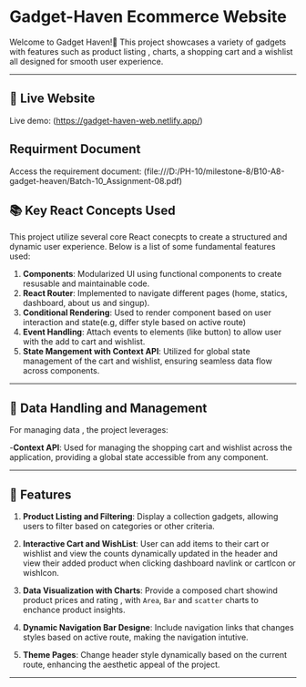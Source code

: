 # Gadget-Haven Ecommerce Website

 Welcome to Gadget Haven!👋
 This project showcases a variety of gadgets with features such as product listing , charts, a shopping cart and a wishlist all designed for smooth user experience.

 -----------------

 ## 🔗 Live Website
 
 Live demo: (https://gadget-haven-web.netlify.app/)

## Requirment Document
 
 Access the requirement document: (file:///D:/PH-10/milestone-8/B10-A8-gadget-heaven/Batch-10_Assignment-08.pdf)

 ## 📚 Key React Concepts Used

 This project utilize several core React conecpts to create a structured and dynamic user experience. Below is a list of some fundamental features used:

 1. **Components**: Modularized UI using functional components to create resusable and maintainable code.
 2. **React Router**: Implemented to navigate different pages (home, statics, dashboard, about us and singup).
 3. **Conditional Rendering**: Used to render component based on user interaction and state(e.g, differ style based on active route)
 4. **Event Handling**: Attach events to elements (like button) to allow user with the add to cart and wishlist.
 5. **State Mangement with Context API**: Utilized for global state management of the cart and wishlist, ensuring seamless data flow across components.

 -------------------------------

 ## 🤖 Data Handling and Management

  For managing data , the project leverages:

  -**Context API**: Used for managing the shopping cart and wishlist across the application, providing a global state accessible from any component.

 -------------------------------

## 🌟 Features

1. **Product Listing and Filtering**: Display a collection gadgets, allowing users to filter based on categories or other criteria.

2. **Interactive Cart and WishList**: User can add items to their cart or wishlist and view the counts dynamically updated in the header and view their added product when clicking dashboard navlink or cartIcon or wishIcon.

3. **Data Visualization with Charts**: Provide a composed chart showind product prices and rating , with `Area`, `Bar` and `scatter` charts to enchance product insights.

4. **Dynamic Navigation Bar Designe**: Include navigation links that changes styles based on active route, making the navigation intutive.

5. **Theme Pages**: Change header style dynamically based on the current route, enhancing the aesthetic appeal of the project.

 ------------------------------



